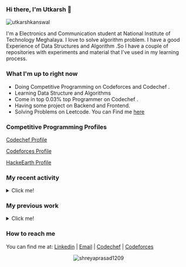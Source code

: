 ### Hi there, I'm Utkarsh 👋

<p align="left"> <img src="https://komarev.com/ghpvc/?username=utkarshkanswal" alt="utkarshkanswal" /> </p>

I'm a Electronics and Communication student at National Institute of Technology Meghalaya. I love to solve algorithm problem. I have a good Experience of Data Structures and Algorithm .So I have a couple of repositories with experiments and material that I've used in my learning process.

### What I'm up to right now

- Doing Competitive Programming on Codeforces and Codechef .
- Learning Data Structure and Algorithms 
- Come in top 0.03% top Programmer on Codechef .
- Having some project on Backend and Frontend.
- Solving Problems on Leetcode. You can Find me [here](https://leetcode.com/utkarshkanswal/)

### Competitive Programming Profiles
[Codechef Profile](https://www.codechef.com/users/utkarshkanswal)

[Codeforces Profile](https://codeforces.com/profile/utkarshkanswal)

[HackeEarth Profile](https://www.hackerearth.com/@utkarshkanswal)

### My recent activity

<details>
  <summary>Click me!</summary>
  
-🔭 Working on Backend Technology like Nodejs, Express, Django-rest Framework etc. 
  
</details>

### My previous work

<details>
  <summary>Click me!</summary>
  
- Interned at Innovaccer as Software Development Engineer.Worked upon Django-Rest Framework with Postgres as Database in Plateform Team at Innovaccer.Fixed bugs and implemented many features in the project which improved api’s performance.Created many new apis in the project which improved the utility of project and also created many edge testcases using UnitTest in Python which improved code’s stability.
- Made a simple Rating Based Ranklist Generator. It can be found in [this repository](https://github.com/utkarshkanswal/Leetcode-Ranklist-Generator-).
- Developed all the Backend Apis of website.Used Mongodb as a database.Used Multer and Mongoose for file upload integration.Integrated Admin Pannel , Jwt Authentication and Froala Editor using JavaScript. It can be found in [this repository](https://github.com/Coding-Club-NIT-Meghalaya/CodingClubWebsite).
- Check My Portfolio [Click Here](https://utkarshkanswal.github.io/My-Portfolio/)


</details>

### How to reach me

You can find me at: [Linkedin](https://www.linkedin.com/in/utkarsh-kumar-7b0195189/) | [Email](mailto:utkarshkanswal@gmail.com) | [Codechef](https://www.codechef.com/users/utkarshkanswal) | [Codeforces](https://codeforces.com/profile/utkarshkanswal)

<!--
**utkarshkanswal/utkarshkanswal** is a ✨ _special_ ✨ repository because its `README.md` (this file) appears on your GitHub profile.

Here are some ideas to get you started:

- 🔭 I’m currently working on ...
- 🌱 I’m currently learning ...
- 👯 I’m looking to collaborate on ...
- 🤔 I’m looking for help with ...
- 💬 Ask me about ...
- 📫 How to reach me: ...
- 😄 Pronouns: ...
- ⚡ Fun fact: ...
-->
</p><p align="center"> <img src="https://github-readme-stats.vercel.app/api?username=utkarshkanswal&show_icons=true" alt="shreyaprasad1209" /> </p>
